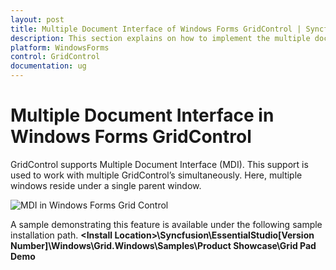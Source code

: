 ```yaml
---
layout: post
title: Multiple Document Interface of Windows Forms GridControl | Syncfusion
description: This section explains on how to implement the multiple document interface (MDI) in Syncfusion® Windows Forms GridControl and more.
platform: WindowsForms
control: GridControl
documentation: ug
---
```

# Multiple Document Interface in Windows Forms GridControl
GridControl supports Multiple Document Interface (MDI). This support is used to work with multiple GridControl’s simultaneously. Here, multiple windows reside under a single parent window.

![MDI in Windows Forms Grid Control](Multiple-Document-Interface_images/Multiple-Document-Interface_img1.jpeg)

A sample demonstrating this feature is available under the following sample installation path.
**&lt;Install Location&gt;\Syncfusion\EssentialStudio\[Version Number]\Windows\Grid.Windows\Samples\Product Showcase\Grid Pad Demo**

